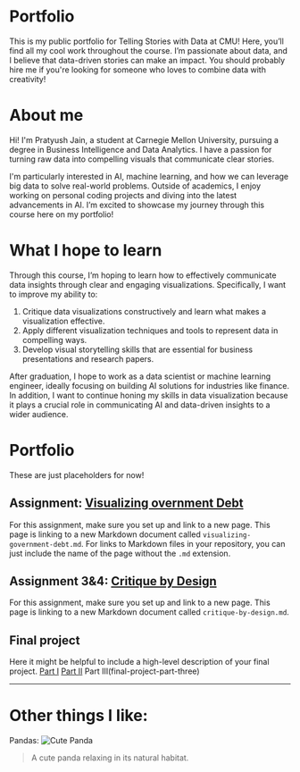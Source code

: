 # Portfolio
This is my public portfolio for Telling Stories with Data at CMU! Here, you’ll find all my cool work throughout the course. I’m passionate about data, and I believe that data-driven stories can make an impact. You should probably hire me if you're looking for someone who loves to combine data with creativity!

# About me
Hi! I'm Pratyush Jain, a student at Carnegie Mellon University, pursuing a degree in Business Intelligence and Data Analytics. I have a passion for turning raw data into compelling visuals that communicate clear stories.

I'm particularly interested in AI, machine learning, and how we can leverage big data to solve real-world problems. Outside of academics, I enjoy working on personal coding projects and diving into the latest advancements in AI. I’m excited to showcase my journey through this course here on my portfolio!

# What I hope to learn
Through this course, I’m hoping to learn how to effectively communicate data insights through clear and engaging visualizations. Specifically, I want to improve my ability to:
1. Critique data visualizations constructively and learn what makes a visualization effective.
2. Apply different visualization techniques and tools to represent data in compelling ways.
3. Develop visual storytelling skills that are essential for business presentations and research papers.

After graduation, I hope to work as a data scientist or machine learning engineer, ideally focusing on building AI solutions for industries like finance. In addition, I want to continue honing my skills in data visualization because it plays a crucial role in communicating AI and data-driven insights to a wider audience.

# Portfolio
These are just placeholders for now!
## Assignment: [Visualizing overnment Debt](visualizing-government-debt)
For this assignment, make sure you set up and link to a new page.  This page is linking to a new Markdown document called `visualizing-government-debt.md`.  For links to Markdown files in your repository, you can just include the name of the page without the `.md` extension. 

## Assignment 3&4: [Critique by Design](critique-by-design)
For this assignment, make sure you set up and link to a new page.  This page is linking to a new Markdown document called `critique-by-design.md`.  

## Final project
Here it might be helpful to include a high-level description of your final project. 
[Part I](final-project-part-one)
[Part II](final-project-part-two)
Part III(final-project-part-three)

---
# Other things I like:
Pandas:
![Cute Panda](panda.avif)
> A cute panda relaxing in its natural habitat.
